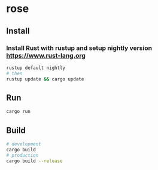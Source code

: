 # rose

## Install

### Install Rust with rustup and setup nightly version <https://www.rust-lang.org>

```bash
rustup default nightly
# then
rustup update && cargo update
```

## Run

```bash
cargo run
```

## Build

```bash
# development
cargo build
# production
cargo build --release
```
